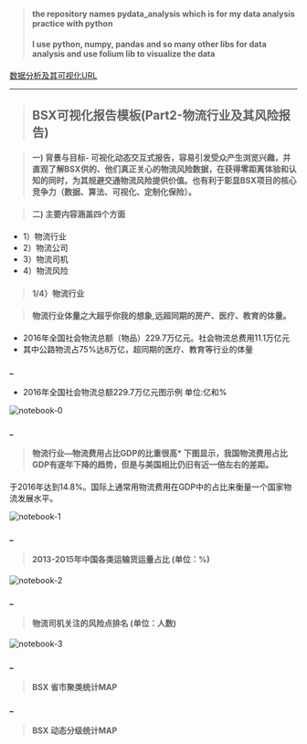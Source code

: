 >#### the repository names pydata_analysis which is for my data analysis practice with python
>#### I use python, numpy, pandas and so many other libs for data analysis and use folium lib to visualize the data 

[数据分析及其可视化URL](https://github.com/MurphyWan/pydata_analysis/blob/master/data-visualization/BSX_Report.md)

---


>## BSX可视化报告模板(Part2-物流行业及其风险报告)

>#### 一) 背景与目标- 可视化动态交互式报告，容易引发受众产生浏览兴趣，并直观了解BSX供的、他们真正关心的物流风险数据，在获得零距离体验和认知的同时，为其规避交通物流风险提供价值。也有利于彰显BSX项目的核心竞争力（数据、算法、可视化、定制化保险）。

>#### 二) 主要内容涵盖四个方面


* 1）物流行业
* 2）物流公司
* 3）物流司机
* 4）物流风险

>#### 1/4）物流行业

>#### 物流行业体量之大超乎你我的想象,远超同期的房产、医疗、教育的体量。

* 2016年全国社会物流总额（物品）229.7万亿元。社会物流总费用11.1万亿元
* 其中公路物流占75%达8万亿，超同期的医疗、教育等行业的体量
  

#### _ 

* 2016年全国社会物流总额229.7万亿元图示例 单位:亿和%

![notebook-0](https://github.com/MurphyWan/pydata_analysis/blob/master/data-visualization/images/BSX-01-Y2016-China_logistic.gif)



#### _
 >#### 物流行业—物流费用占比GDP的比重很高* 下图显示，我国物流费用占比GDP有逐年下降的趋势，但是与美国相比仍旧有近一倍左右的差距。
 于2016年达到14.8%。国际上通常用物流费用在GDP中的占比来衡量一个国家物流发展水平。

![notebook-1](https://github.com/MurphyWan/pydata_analysis/blob/master/data-visualization/images/BSX-02-Y2016-China_vs_USA.gif)



#### _
>#### 2013-2015年中国各类运输货运量占比 (单位：%)

![notebook-2](https://github.com/MurphyWan/pydata_analysis/blob/master/data-visualization/images/BSX-03-Y2013-15_china_channels.gif )

#### _


>#### 物流司机关注的风险点排名 (单位：人数)

![notebook-3](https://github.com/MurphyWan/pydata_analysis/blob/master/data-visualization/images/BSX-04-Y2016-China_truck_drivers_risk_ranks.gif )

#### _
>#### BSX 省市聚类统计MAP


#### _
>#### BSX 动态分级统计MAP



